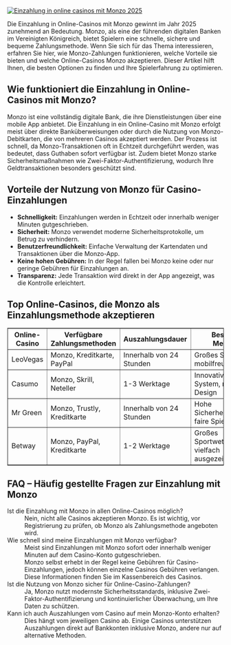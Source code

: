 [![Einzahlung in online casinos mit Monzo 2025](https://123-caf.pages.dev/gitsignup.png)](https://vrmoo.ru/Bt82HjjY)

<p>Die Einzahlung in Online-Casinos mit Monzo gewinnt im Jahr 2025 zunehmend an Bedeutung. Monzo, als eine der führenden digitalen Banken im Vereinigten Königreich, bietet Spielern eine schnelle, sichere und bequeme Zahlungsmethode. Wenn Sie sich für das Thema interessieren, erfahren Sie hier, wie Monzo-Zahlungen funktionieren, welche Vorteile sie bieten und welche Online-Casinos Monzo akzeptieren. Dieser Artikel hilft Ihnen, die besten Optionen zu finden und Ihre Spielerfahrung zu optimieren.</p>  <h2>Wie funktioniert die Einzahlung in Online-Casinos mit Monzo?</h2> <p>Monzo ist eine vollständig digitale Bank, die ihre Dienstleistungen über eine mobile App anbietet. Die Einzahlung in ein Online-Casino mit Monzo erfolgt meist über direkte Banküberweisungen oder durch die Nutzung von Monzo-Debitkarten, die von mehreren Casinos akzeptiert werden. Der Prozess ist schnell, da Monzo-Transaktionen oft in Echtzeit durchgeführt werden, was bedeutet, dass Guthaben sofort verfügbar ist. Zudem bietet Monzo starke Sicherheitsmaßnahmen wie Zwei-Faktor-Authentifizierung, wodurch Ihre Geldtransaktionen besonders geschützt sind.</p>  <h2>Vorteile der Nutzung von Monzo für Casino-Einzahlungen</h2> <ul>   <li><strong>Schnelligkeit:</strong> Einzahlungen werden in Echtzeit oder innerhalb weniger Minuten gutgeschrieben.</li>   <li><strong>Sicherheit:</strong> Monzo verwendet moderne Sicherheitsprotokolle, um Betrug zu verhindern.</li>   <li><strong>Benutzerfreundlichkeit:</strong> Einfache Verwaltung der Kartendaten und Transaktionen über die Monzo-App.</li>   <li><strong>Keine hohen Gebühren:</strong> In der Regel fallen bei Monzo keine oder nur geringe Gebühren für Einzahlungen an.</li>   <li><strong>Transparenz:</strong> Jede Transaktion wird direkt in der App angezeigt, was die Kontrolle erleichtert.</li> </ul>  <h2>Top Online-Casinos, die Monzo als Einzahlungsmethode akzeptieren</h2> <table border="1" cellspacing="0" cellpadding="8">   <thead>     <tr>       <th>Online-Casino</th>       <th>Verfügbare Zahlungsmethoden</th>       <th>Auszahlungsdauer</th>       <th>Besondere Merkmale</th>     </tr>   </thead>   <tbody>     <tr>       <td>LeoVegas</td>       <td>Monzo, Kreditkarte, PayPal</td>       <td>Innerhalb von 24 Stunden</td>       <td>Großes Spielangebot, mobilfreundlich</td>     </tr>     <tr>       <td>Casumo</td>       <td>Monzo, Skrill, Neteller</td>       <td>1-3 Werktage</td>       <td>Innovatives Bonus-System, modernes Design</td>     </tr>     <tr>       <td>Mr Green</td>       <td>Monzo, Trustly, Kreditkarte</td>       <td>Innerhalb von 24 Stunden</td>       <td>Hohe Sicherheitsstandards, faire Spielregeln</td>     </tr>     <tr>       <td>Betway</td>       <td>Monzo, PayPal, Kreditkarte</td>       <td>1-2 Werktage</td>       <td>Großes Sportwettenangebot, vielfach ausgezeichnet</td>     </tr>   </tbody> </table>  <h2>FAQ – Häufig gestellte Fragen zur Einzahlung mit Monzo</h2> <dl>   <dt>Ist die Einzahlung mit Monzo in allen Online-Casinos möglich?</dt>   <dd>Nein, nicht alle Casinos akzeptieren Monzo. Es ist wichtig, vor Registrierung zu prüfen, ob Monzo als Zahlungsmethode angeboten wird.</dd>    <dt>Wie schnell sind meine Einzahlungen mit Monzo verfügbar?</dt>   <dd>Meist sind Einzahlungen mit Monzo sofort oder innerhalb weniger Minuten auf dem Casino-Konto gutgeschrieben.</dd>    <dtfallen Gebühren für die Einzahlung mit Monzo an?</dt>   <dd>Monzo selbst erhebt in der Regel keine Gebühren für Casino-Einzahlungen, jedoch können einzelne Casinos Gebühren verlangen. Diese Informationen finden Sie im Kassenbereich des Casinos.</dd>    <dt>Ist die Nutzung von Monzo sicher für Online-Casino-Zahlungen?</dt>   <dd>Ja, Monzo nutzt modernste Sicherheitsstandards, inklusive Zwei-Faktor-Authentifizierung und kontinuierlicher Überwachung, um Ihre Daten zu schützen.</dd>    <dt>Kann ich auch Auszahlungen vom Casino auf mein Monzo-Konto erhalten?</dt>   <dd>Dies hängt vom jeweiligen Casino ab. Einige Casinos unterstützen Auszahlungen direkt auf Bankkonten inklusive Monzo, andere nur auf alternative Methoden.</dd> </dl>